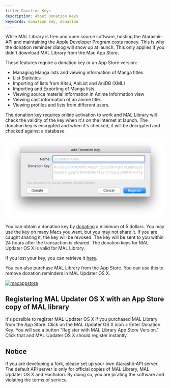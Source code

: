 ```yaml
---
title: Donation Keys
description: About Donation Keys
keywords: donation key, donation
---
```

While MAL Library is free and open source software, hosting the Atarashii-API and maintaining the Apple Developer Program costs money. This is why the donation reminder dialog will show up at launch. This only applies if you didn't download MAL Library from the Mac App Store.

These features require a donation key or an App Store version:
* Managing Manga lists and viewing information of Manga titles
* List Statistics
* Importing of lists from Kitsu, AniList and AniDB (XML)
* Importing and Exporting of Manga lists.
* Viewing source material information in Anime Information view
* Viewing cast information of an anime title.
* Viewing profiles and lists from different users.

The donation key requires online activation to work and MAL Library will check the validity of the key when it's on the internet at launch. The donation key is encrypted and when it's checked, it will be decrypted and checked against a database.

![](donation.png)

You can obtain a donation key by [donating](https://softwareateliershiori.onfastspring.com/mal-library-mal-updater-os-x-donation-license) a minimum of 5 dollars. You may use the key on many Macs you want, but you may not share it. If you are caught sharing it, the key will be revoked. The key will be sent to you within 24 hours after the transaction is cleared. The donation keys for MAL Updater OS X is valid for MAL Library.

If you lost your key, you can retrieve it [here](http://malupdaterosx.ateliershiori.moe/lostkey.php).

You can also purchase MAL Library from the App Store. You can use this to remove donation reminders in MAL Updater OS X.

[![macappstore](https://malupdaterosx.ateliershiori.moe/assets/downloadmacappstore.png)](https://itunes.apple.com/us/app/mal-library/id1226620085?ls=1&mt=12)

## Registering MAL Updater OS X with an App Store copy of MAL library

It's possible to register MAL Updater OS X if you purchased MAL Library from the App Store. Click on the MAL Updater OS X icon > Enter Donation Key. You will see a button "Register with MAL Library App Store Version." Click that and MAL Updater OS X should register instantly.

## Notice
If you are developing a fork, please set up your own Atarashii-API server. The default API server is only for official copies of MAL Library, MAL Updater OS X and Hachidori. By doing so, you are pirating the software and violating the terms of service.
